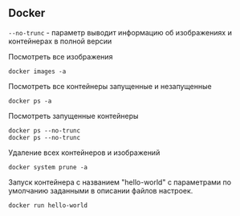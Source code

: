 Docker
---

`--no-trunc` - параметр выводит информацию об изображениях и 
контейнерах в полной версии

Посмотреть все изображения

    docker images -a 

Посмотреть все контейнеры запущенные и незапущенные

    docker ps -a


Посмотреть запущенные контейнеры

    docker ps --no-trunc
    docker ps --no-trunc


Удаление всех контейнеров и изображений

    docker system prune -a

Запуск контейнера с названием "hello-world" с параметрами по 
умолчанию заданными в описании файлов настроек.

    docker run hello-world